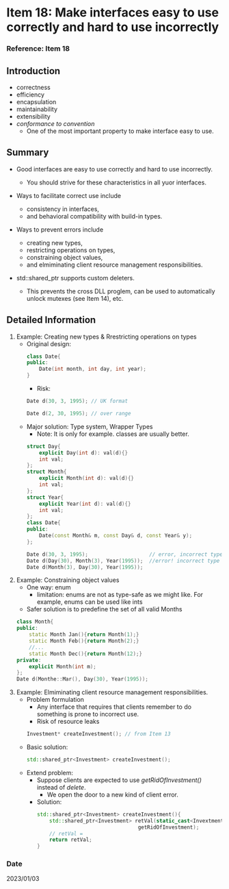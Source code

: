 # Item 18: Make interfaces easy to use correctly and hard to use incorrectly

### Reference: Item 18

## Introduction
- correctness
- efficiency
- encapsulation
- maintainability
- extensibility
- *conformance to convention*
    - One of the most important property to make interface easy to use.

## Summary
- Good interfaces are easy to use correctly and hard to use incorrectly.
    - You should strive for these characteristics in all yuor interfaces.        
- Ways to facilitate correct use include 
    - consistency in interfaces, 
    - and behavioral compatibility with build-in types.

- Ways to prevent errors include 
    - creating new types, 
    - restricting operations on types, 
    - constraining object values, 
    - and elmiminating client resource management responsibilities.

- std::shared_ptr supports custom deleters. 
    - This prevents the cross DLL proglem, can be used to automatically unlock mutexes (see Item 14), etc.

## Detailed Information
1. Example: Creating new types & Rrestricting operations on types
    - Original design:            
        ~~~c++
        class Date{
        public:
            Date(int month, int day, int year);
        }
        ~~~
        - Risk:
        ~~~c++
        Date d(30, 3, 1995); // UK format

        Date d(2, 30, 1995); // over range
        ~~~ 
    - Major solution: Type system, Wrapper Types
        - Note: It is only for example. classes are usually better.
        ~~~c++
        struct Day{
            explicit Day(int d): val(d){}
            int val;
        };
        struct Month{
            explicit Month(int d): val(d){}
            int val;
        };
        struct Year{
            explicit Year(int d): val(d){}
            int val;
        };
        class Date{
        public:
            Date(const Month& m, const Day& d, const Year& y);
        };

        Date d(30, 3, 1995);                    // error, incorrect type
        Date d(Day(30), Month(3), Year(1995));  //error! incorrect type
        Date d(Month(3), Day(30), Year(1995));
        ~~~
2. Example: Constraining object values
    - One way: enum
        - limitation: enums are not as type-safe as we might like. For example, enums can be used like ints
    - Safer solution is to predefine the set of all valid Months
    ~~~c++
    class Month{
    public:
        static Month Jan(){return Month(1);}
        static Month Feb(){return Month(2);}
        //...
        static Month Dec(){return Month(12);}
    private:
        explicit Month(int m);
    };
    Date d(Monthe::Mar(), Day(30), Year(1995));
    ~~~
3. Example: Elmiminating client resource management responsibilities.
    - Problem formulation
        - Any interface that requires that clients remember to do something is prone to incorrect use.
        - Risk of resource leaks
        ~~~c++
        Investment* createInvestment(); // from Item 13
        ~~~
    - Basic solution:
        ~~~c++
        std::shared_ptr<Investment> createInvestment();
        ~~~
    - Extend problem:
        - Suppose clients are expected to use *getRidOfInvestment()* instead of *delete*. 
            - We open the door to a new kind of client error.
        - Solution:
            ~~~c++
            std::shared_ptr<Investment> createInvestment(){
                std::shared_ptr<Investment> retVal(static_cast<Invextment*>(0),
                                             getRidOfInvestment);
                // retVal = 
                return retVal;
            }
            ~~~


### Date
2023/01/03